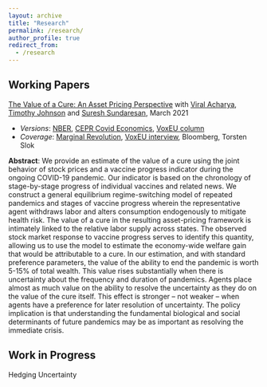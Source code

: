 ```yaml
---
layout: archive
title: "Research"
permalink: /research/
author_profile: true
redirect_from:
  - /research
---
```


Working Papers
------

[The Value of a Cure: An Asset Pricing Perspective](https://papers.ssrn.com/sol3/papers.cfm?abstract_id=3731098) with [Viral Acharya](http://pages.stern.nyu.edu/~sternfin/vacharya/), [Timothy Johnson](https://timothyjohnson.web.illinois.edu/) and [Suresh Sundaresan](https://www0.gsb.columbia.edu/faculty/ssundaresan/), March 2021
- *Versions*: [NBER](https://www.nber.org/papers/w28127), [CEPR Covid Economics](https://cepr.org/file/10122/download?token=S6Tae4yD), [VoxEU column](https://voxeu.org/article/value-vaccine-end-covid-19-worth-between-5-and-15-wealth)<br/>
- *Coverage*: [Marginal Revolution](https://marginalrevolution.com/marginalrevolution/2020/11/the-pandemic-is-indeed-a-big-deal.html), [VoxEU interview](https://voxeu.org/content/value-cure-covid-19-what-are-asset-prices-telling-us), Bloomberg, Torsten Slok

**Abstract**: We provide an estimate of the value of a cure using the joint behavior of stock prices and a vaccine progress indicator during the ongoing COVID-19 pandemic. Our indicator is based on the chronology of stage-by-stage progress of individual vaccines and related news. We construct a general equilibrium regime-switching model of repeated pandemics and stages of vaccine progress wherein the representative agent withdraws labor and alters consumption endogenously to mitigate health risk. The value of a cure in the resulting asset-pricing framework is intimately linked to the relative labor supply across states. The observed stock market response to vaccine progress serves to identify this quantity, allowing us to use the model to estimate the economy-wide welfare gain that would be attributable to a cure. In our estimation, and with standard preference parameters, the value of the ability to end the pandemic is worth 5-15% of total wealth. This value rises substantially when there is uncertainty about the frequency and duration of pandemics. Agents place almost as much value on the ability to resolve the uncertainty as they do on the value of the cure itself. This effect is stronger – not weaker – when agents have a preference for later resolution of uncertainty. The policy implication is that understanding the fundamental biological and social determinants of future pandemics may be as important as resolving the immediate crisis.


Work in Progress
------

Hedging Uncertainty
